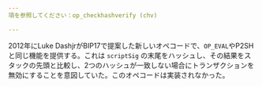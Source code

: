 ```yaml
---
項を参照してください：op_checkhashverify (chv)

---
```

2012年にLuke DashjrがBIP17で提案した新しいオペコードで、`OP_EVAL`やP2SHと同じ機能を提供する。これは `scriptSig` の末尾をハッシュし、その結果をスタックの先頭と比較し、2つのハッシュが一致しない場合にトランザクションを無効にすることを意図していた。このオペコードは実装されなかった。